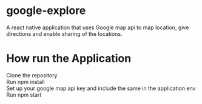 # google-explore
A react native application that uses Google map api to map location, give directions and enable sharing of the locations.
# How run the Application
Clone the repository <br>
Run npm install  
Set up your google map api key and include the same in the application env  <br>
Run npm start 
